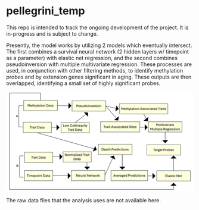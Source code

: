 # pellegrini_temp

This repo is intended to track the ongoing development of the project. It is in-progress and is subject to change.

Presently, the model works by utilizing 2 models which eventually intersect. The first combines a survival neural network (2 hidden layers w/ timepoint as a parameter) with elastic net regression, and the second combines pseudoinversion with multiple multivariate regression. These processes are used, in conjunction with other filtering methods, to identify methylation probes and by extension genes significant in aging. These outputs are then overlapped, identifying a small set of highly significant probes.

![](model_overview.png)

The raw data files that the analysis uses are not available here.
